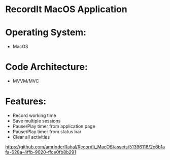 # RecordIt MacOS Application

# Operating System:
- MacOS

# Code Architecture:
- MVVM/MVC

# Features:
- Record working time
- Save multiple sessions
- Pause/Play timer from application page
- Pause/Play timer from status bar
- Clear all activities



https://github.com/amrinderRahal/RecordIt_MacOS/assets/51396118/2c6b1afa-628a-4ffb-9020-ffce0fb8b291



